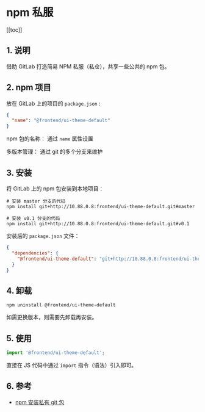 # npm 私服

[[toc]]

## 1. 说明

借助 GitLab 打造简易 NPM 私服（私仓），共享一些公共的 npm 包。

## 2. npm 项目

放在 GitLab 上的项目的 `package.json` :

```json
{
  "name": "@frontend/ui-theme-default"
}
```

npm 包的名称： 通过 `name` 属性设置 

多版本管理： 通过 git 的多个分支来维护

## 3. 安装

将 GitLab 上的 npm 包安装到本地项目：

```shell
# 安装 master 分支的代码
npm install git+http://10.88.0.8:frontend/ui-theme-default.git#master

# 安装 v0.1 分支的代码
npm install git+http://10.88.0.8:frontend/ui-theme-default.git#v0.1
```

安装后的 `package.json` 文件：

```json
{
  "dependencies": {
    "@frontend/ui-theme-default": "git+http://10.88.0.8:frontend/ui-theme-default.git#master"
  }
}
```

## 4. 卸载

```shell
npm uninstall @frontend/ui-theme-default
```

如需更换版本，则需要先卸载再安装。

## 5. 使用

```javascript
import '@frontend/ui-theme-default';
```

直接在 JS 代码中通过 `import` 指令（语法）引入即可。

## 6. 参考

* [npm 安装私有 git 包](https://www.cnblogs.com/dreamless/p/8616670.html)